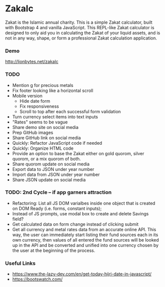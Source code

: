 # Zakalc
Zakat is the Islamic annual charity. This is a simple Zakat  calculator, built with Bootstrap 4 and vanilla JavaScript. This REPL-like Zakat calculator is designed to only aid you in calculating the Zakat of your liquid assets, and is not in any way, shape, or form a professional Zakat calculation application.

### Demo
http://lionbytes.net/zakalc

### TODO
- Mention g for precious metals
- Fix footer looking like a horizontal scroll
- Mobile version
  - Hide date form
  - Fix responsiveness
  - Scroll to top after each successful form validation
- Turn currency select items into text inputs
- "Rates" seems to be vague
- Share demo site on social media
- Prep GitHub images
- Share GitHub link on social media
- Quickly: Refactor JavaScript code if needed
- Quickly: Organize HTML code
- Provide an option to base the Zakat either on gold quorom, silver quorom, or a mix quorom of both.
- Share quorom update on social media
- Export data to JSON under year number
- Import data from JSON under year number
- Share JSON update on social media

### TODO: 2nd Cycle – if app garners attraction
- Refactoring: List all JS DOM varialbes inside one object that is created on DOM Ready (i.e. forms, constant inputs);
- Instead of JS prompts, use modal box to create and delete Savings field?
- Get calculated data on form change instead of clicking submit
- Get all currency and metal rates data from an accurate online API. 
  This way, the user can immediately start listing their fund sources each in its own currency, 
  then values of all entered the fund sources will be looked up in the API and be converted and 
  unified into one currency chosen by the user at the beginning of the process.

### Useful Links
- https://www.the-lazy-dev.com/en/get-today-hijri-date-in-javascript/
- https://bootswatch.com/

